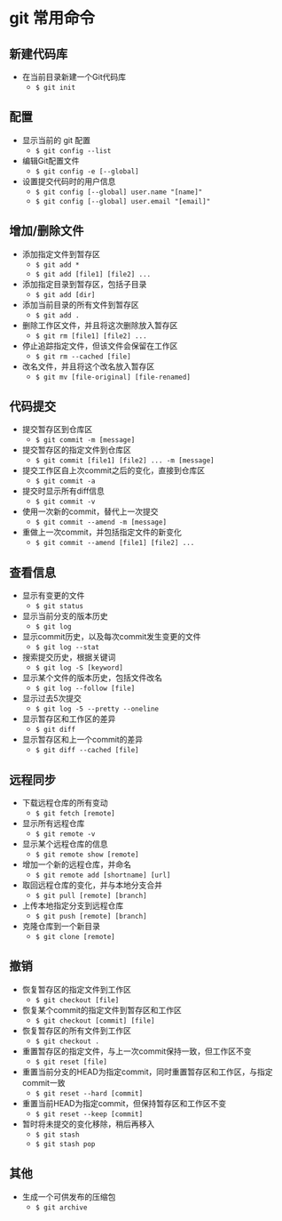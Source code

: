# git 常用命令
## 新建代码库
- 在当前目录新建一个Git代码库
	- `$ git init` 

## 配置
- 显示当前的 git 配置
	- `$ git config --list`
- 编辑Git配置文件
	- `$ git config -e [--global]`
- 设置提交代码时的用户信息
	- `$ git config [--global] user.name "[name]"`
	- `$ git config [--global] user.email "[email]"`

## 增加/删除文件
- 添加指定文件到暂存区
	- `$ git add *`
	- `$ git add [file1] [file2] ...`
- 添加指定目录到暂存区，包括子目录
	- `$ git add [dir]`
- 添加当前目录的所有文件到暂存区
	- `$ git add .`
- 删除工作区文件，并且将这次删除放入暂存区
	- `$ git rm [file1] [file2] ...`
- 停止追踪指定文件，但该文件会保留在工作区
	- `$ git rm --cached [file]`
- 改名文件，并且将这个改名放入暂存区
	- `$ git mv [file-original] [file-renamed]`

## 代码提交
- 提交暂存区到仓库区
	- `$ git commit -m [message]`
- 提交暂存区的指定文件到仓库区
	- `$ git commit [file1] [file2] ... -m [message]`
- 提交工作区自上次commit之后的变化，直接到仓库区
	- `$ git commit -a`
- 提交时显示所有diff信息
	- `$ git commit -v`
- 使用一次新的commit，替代上一次提交
	- `$ git commit --amend -m [message]`
- 重做上一次commit，并包括指定文件的新变化
	- `$ git commit --amend [file1] [file2] ...`

## 查看信息
-  显示有变更的文件
	-  `$ git status`
-  显示当前分支的版本历史
	-  `$ git log`
-  显示commit历史，以及每次commit发生变更的文件
	-  `$ git log --stat`
-  搜索提交历史，根据关键词
	-  `$ git log -S [keyword]`
-  显示某个文件的版本历史，包括文件改名
	-  `$ git log --follow [file]`
- 显示过去5次提交
	- `$ git log -5 --pretty --oneline`
- 显示暂存区和工作区的差异
	- `$ git diff`
- 显示暂存区和上一个commit的差异
	- `$ git diff --cached [file]`

## 远程同步
- 下载远程仓库的所有变动
	- `$ git fetch [remote]`
- 显示所有远程仓库
	- `$ git remote -v`
- 显示某个远程仓库的信息
	- `$ git remote show [remote]`
- 增加一个新的远程仓库，并命名
	- `$ git remote add [shortname] [url]`
- 取回远程仓库的变化，并与本地分支合并
	- `$ git pull [remote] [branch]`
- 上传本地指定分支到远程仓库
	- `$ git push [remote] [branch]`
- 克隆仓库到一个新目录
	- `$ git clone [remote]`

## 撤销
- 恢复暂存区的指定文件到工作区
	- `$ git checkout [file]`
- 恢复某个commit的指定文件到暂存区和工作区
	- `$ git checkout [commit] [file]`
- 恢复暂存区的所有文件到工作区
	- `$ git checkout .`
- 重置暂存区的指定文件，与上一次commit保持一致，但工作区不变
	- `$ git reset [file]`
- 重置当前分支的HEAD为指定commit，同时重置暂存区和工作区，与指定commit一致
	- `$ git reset --hard [commit]`
- 重置当前HEAD为指定commit，但保持暂存区和工作区不变
	- `$ git reset --keep [commit]`
- 暂时将未提交的变化移除，稍后再移入
	- `$ git stash`
	-  `$ git stash pop`

## 其他
- 生成一个可供发布的压缩包
	- `$ git archive`